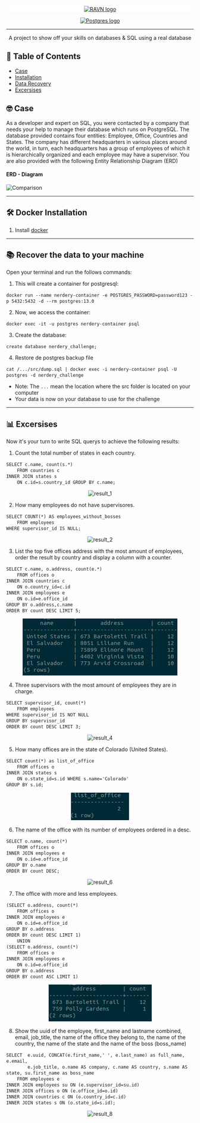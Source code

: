<p align="center" style="background-color:white">
 <a href="https://www.ravn.co/" rel="noopener">
 <img src="https://www.ravn.co/img/logo-ravn.png" alt="RAVN logo"></a>
</p>
<p align="center">
 <a href="https://www.postgresql.org/" rel="noopener">
 <img src="https://www.postgresql.org/media/img/about/press/elephant.png" alt="Postgres logo" width="150px"></a>
</p>

---

<p align="center">A project to show off your skills on databases & SQL using a real database</p>

## 📝 Table of Contents

- [Case](#case)
- [Installation](#installation)
- [Data Recovery](#data_recovery)
- [Excersises](#excersises)

## 🤓 Case <a name = "case"></a>

As a developer and expert on SQL, you were contacted by a company that needs your help to manage their database which runs on PostgreSQL. The database provided contains four entities: Employee, Office, Countries and States. The company has different headquarters in various places around the world, in turn, each headquarters has a group of employees of which it is hierarchically organized and each employee may have a supervisor. You are also provided with the following Entity Relationship Diagram (ERD)

#### ERD - Diagram <br>

![Comparison](src/ERD.png) <br>

---

## 🛠️ Docker Installation <a name = "installation"></a>

1. Install [docker](https://docs.docker.com/engine/install/)

---

## 📚 Recover the data to your machine <a name = "data_recovery"></a>

Open your terminal and run the follows commands:

1. This will create a container for postgresql:

```
docker run --name nerdery-container -e POSTGRES_PASSWORD=password123 -p 5432:5432 -d --rm postgres:13.0
```

2. Now, we access the container:

```
docker exec -it -u postgres nerdery-container psql
```

3. Create the database:

```
create database nerdery_challenge;
```

4. Restore de postgres backup file

```
cat /.../src/dump.sql | docker exec -i nerdery-container psql -U postgres -d nerdery_challenge
```

- Note: The `...` mean the location where the src folder is located on your computer
- Your data is now on your database to use for the challenge

---

## 📊 Excersises <a name = "excersises"></a>

Now it's your turn to write SQL querys to achieve the following results:

1. Count the total number of states in each country.

```
SELECT c.name, count(s.*)
    FROM countries c
INNER JOIN states s
    ON c.id=s.country_id GROUP BY c.name;
```

<p align="center">
 <img src="src/results/result1.png" alt="result_1"/>
</p>

2. How many employees do not have supervisores.

```
SELECT COUNT(*) AS employees_without_bosses
    FROM employees
WHERE supervisor_id IS NULL;
```

<p align="center">
 <img src="src/results/result2.png" alt="result_2"/>
</p>

3. List the top five offices address with the most amount of employees, order the result by country and display a column with a counter.

```
SELECT c.name, o.address, count(e.*)
    FROM offices o
INNER JOIN countries c
    ON o.country_id=c.id
INNER JOIN employees e
    ON o.id=e.office_id
GROUP BY o.address,c.name
ORDER BY count DESC LIMIT 5;
```

<p align="center">
 <img src="src/results/result3.png" alt="result_3"/>
</p>

4. Three supervisors with the most amount of employees they are in charge.

```
SELECT supervisor_id, count(*)
    FROM employees
WHERE supervisor_id IS NOT NULL
GROUP BY supervisor_id
ORDER BY count DESC LIMIT 3;
```

<p align="center">
 <img src="src/results/result4.png" alt="result_4"/>
</p>

5. How many offices are in the state of Colorado (United States).

```
SELECT count(*) as list_of_office
    FROM offices o
INNER JOIN states s
    ON o.state_id=s.id WHERE s.name='Colorado'
GROUP BY s.id;
```

<p align="center">
 <img src="src/results/result5.png" alt="result_5"/>
</p>

6. The name of the office with its number of employees ordered in a desc.

```
SELECT o.name, count(*)
    FROM offices o
INNER JOIN employees e
    ON o.id=e.office_id
GROUP BY o.name
ORDER BY count DESC;
```

<p align="center">
 <img src="src/results/result6.png" alt="result_6"/>
</p>

7. The office with more and less employees.

```
(SELECT o.address, count(*)
    FROM offices o
INNER JOIN employees e
    ON o.id=e.office_id
GROUP BY o.address
ORDER BY count DESC LIMIT 1)
    UNION
(SELECT o.address, count(*)
    FROM offices o
INNER JOIN employees e
    ON o.id=e.office_id
GROUP BY o.address
ORDER BY count ASC LIMIT 1)
```

<p align="center">
 <img src="src/results/result7.png" alt="result_7"/>
</p>

8. Show the uuid of the employee, first_name and lastname combined, email, job_title, the name of the office they belong to, the name of the country, the name of the state and the name of the boss (boss_name)

```
SELECT  e.uuid, CONCAT(e.first_name,' ', e.last_name) as full_name, e.email,
        e.job_title, o.name AS company, c.name AS country, s.name AS state, su.first_name as boss_name
    FROM employees e
INNER JOIN employees su ON (e.supervisor_id=su.id)
INNER JOIN offices o ON (e.office_id=o.id)
INNER JOIN countries c ON (o.country_id=c.id)
INNER JOIN states s ON (o.state_id=s.id);
```

<p align="center">
 <img src="src/results/result8.png" alt="result_8"/>
</p>
